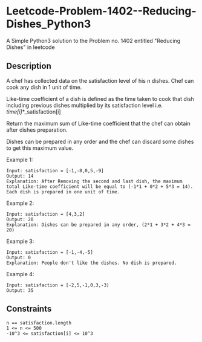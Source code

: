 # Leetcode-Problem-1402--Reducing-Dishes_Python3
A Simple Python3 solution to the Problem no. 1402 entitled "Reducing Dishes" in leetcode

## Description

A chef has collected data on the satisfaction level of his n dishes. Chef can cook any dish in 1 unit of time.

Like-time coefficient of a dish is defined as the time taken to cook that dish including previous dishes multiplied by its satisfaction level  i.e.  _time[i]_*_satisfaction[i]

Return the maximum sum of Like-time coefficient that the chef can obtain after dishes preparation.

Dishes can be prepared in any order and the chef can discard some dishes to get this maximum value.

 

Example 1:
    
    Input: satisfaction = [-1,-8,0,5,-9]
    Output: 14
    Explanation: After Removing the second and last dish, the maximum total Like-time coefficient will be equal to (-1*1 + 0*2 + 5*3 = 14). Each dish is prepared in one unit of time.

Example 2:

    Input: satisfaction = [4,3,2]
    Output: 20
    Explanation: Dishes can be prepared in any order, (2*1 + 3*2 + 4*3 = 20)

Example 3:

    Input: satisfaction = [-1,-4,-5]
    Output: 0
    Explanation: People don't like the dishes. No dish is prepared.

Example 4:

    Input: satisfaction = [-2,5,-1,0,3,-3]
    Output: 35


## Constraints

    n == satisfaction.length
    1 <= n <= 500
    -10^3 <= satisfaction[i] <= 10^3
